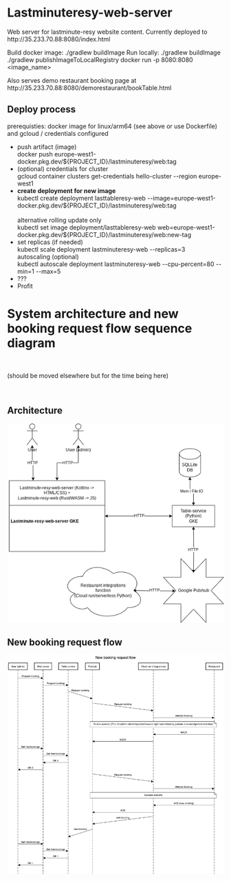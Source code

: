 <h1>Lastminuteresy-web-server</h1>

<p>
Web server for lastminute-resy website content.
Currently deployed to <a>http://35.233.70.88:8080/index.html</a> 

Build docker image: ./gradlew buildImage
Run locally:
./gradlew buildImage
./gradlew publishImageToLocalRegistry
docker run -p 8080:8080 <image_name>
</p>

<p>
Also serves demo restaurant booking page at 
<a>http://35.233.70.88:8080/demorestaurant/bookTable.html</a>
</p>

<h2>Deploy process</h2>
<p>prerequisties: docker image for linux/arm64 (see above or use Dockerfile) and gcloud / credentials configured</p>
<ul>
<li>push artifact (image) <br>
docker push europe-west1-docker.pkg.dev/${PROJECT_ID}/lastminuteresy/web:tag</li>
<li>(optional) credentials for cluster<br>
gcloud container clusters get-credentials hello-cluster --region europe-west1</li>
<li><strong>create deployment for new image</strong><br>
kubectl create deployment lasttableresy-web --image=europe-west1-docker.pkg.dev/${PROJECT_ID}/lastminuteresy/web:tag</li>
<br>alternative rolling update only <br>
kubectl set image deployment/lasttableresy-web web=europe-west1-docker.pkg.dev/${PROJECT_ID}/lastminuteresy/web:new-tag
<li>set replicas (if needed)<br>
kubectl scale deployment lastminuteresy-web --replicas=3
<br>autoscaling (optional)<br>
kubectl autoscale deployment lastminuteresy-web --cpu-percent=80 --min=1 --max=5
<li>???</li>
<li>Profit</li>
</ul>

<h1>System architecture and new booking request flow sequence diagram</h1>
<br>
<p>(should be moved elsewhere but for the time being here)</p>
<br>
<h2>Architecture</h2>
<img src="lastminuteresy_architecture_1.0.drawio.png">
<h2>New booking request flow</h2>
<img src="lastminuteresy_1.0.png">